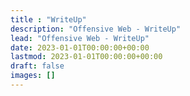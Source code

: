 ```yaml
---
title : "WriteUp"
description: "Offensive Web - WriteUp"
lead: "Offensive Web - WriteUp"
date: 2023-01-01T00:00:00+00:00
lastmod: 2023-01-01T00:00:00+00:00
draft: false
images: []
---
```


